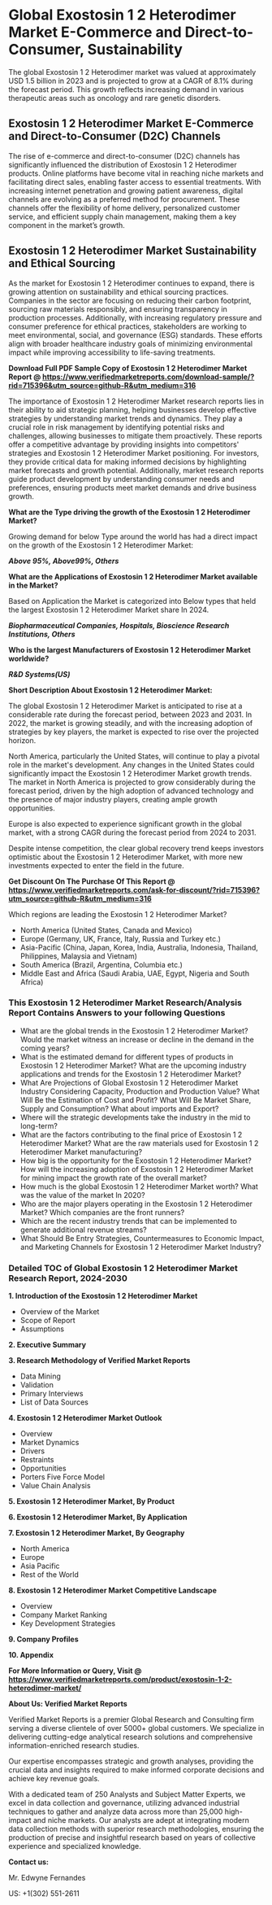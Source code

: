 <h1>Global Exostosin 1 2 Heterodimer Market E-Commerce and Direct-to-Consumer, Sustainability</h1><p class=""><p>The global Exostosin 1 2 Heterodimer market was valued at approximately USD 1.5 billion in 2023 and is projected to grow at a CAGR of 8.1% during the forecast period. This growth reflects increasing demand in various therapeutic areas such as oncology and rare genetic disorders.</p><h2>Exostosin 1 2 Heterodimer Market E-Commerce and Direct-to-Consumer (D2C) Channels</h2><p>The rise of e-commerce and direct-to-consumer (D2C) channels has significantly influenced the distribution of Exostosin 1 2 Heterodimer products. Online platforms have become vital in reaching niche markets and facilitating direct sales, enabling faster access to essential treatments. With increasing internet penetration and growing patient awareness, digital channels are evolving as a preferred method for procurement. These channels offer the flexibility of home delivery, personalized customer service, and efficient supply chain management, making them a key component in the market’s growth.</p><h2>Exostosin 1 2 Heterodimer Market Sustainability and Ethical Sourcing</h2><p>As the market for Exostosin 1 2 Heterodimer continues to expand, there is growing attention on sustainability and ethical sourcing practices. Companies in the sector are focusing on reducing their carbon footprint, sourcing raw materials responsibly, and ensuring transparency in production processes. Additionally, with increasing regulatory pressure and consumer preference for ethical practices, stakeholders are working to meet environmental, social, and governance (ESG) standards. These efforts align with broader healthcare industry goals of minimizing environmental impact while improving accessibility to life-saving treatments.</p></p><p class=""><strong>Download Full PDF Sample Copy of Exostosin 1 2 Heterodimer Market Report @ <a href="https://www.verifiedmarketreports.com/download-sample/?rid=715396&utm_source=github-R&utm_medium=316" target="_blank">https://www.verifiedmarketreports.com/download-sample/?rid=715396&utm_source=github-R&utm_medium=316</a></strong></p><p>The importance of&nbsp;Exostosin 1 2 Heterodimer Market research reports lies in their ability to aid strategic planning, helping businesses develop effective strategies by understanding market trends and dynamics. They play a crucial role in risk management by identifying potential risks and challenges, allowing businesses to mitigate them proactively. These reports offer a competitive advantage by providing insights into competitors' strategies and Exostosin 1 2 Heterodimer Market positioning. For investors, they provide critical data for making informed decisions by highlighting market forecasts and growth potential. Additionally, market research reports guide product development by understanding consumer needs and preferences, ensuring products meet market demands and drive business growth.</p><p><strong>What are the&nbsp;Type driving the growth of the Exostosin 1 2 Heterodimer Market?</strong></p><p id="" class="">Growing demand for below Type around the world has had a direct impact on the growth of the Exostosin 1 2 Heterodimer Market:</p><p class=""><em><strong>Above 95%, Above99%, Others</strong></em></p><p class=""><strong>What are the&nbsp;Applications&nbsp;of Exostosin 1 2 Heterodimer Market available in the Market?</strong></p><p id="" class="">Based on Application the Market is categorized into Below types that held the largest Exostosin 1 2 Heterodimer Market share In 2024.</p><p class=""><em><strong>Biopharmaceutical Companies, Hospitals, Bioscience Research Institutions, Others</strong></em></p><p class=""><strong>Who is the largest Manufacturers of Exostosin 1 2 Heterodimer Market worldwide?</strong></p><p><em><strong>R&D Systems(US)</strong></em></p><p id="" class=""><strong>Short Description About Exostosin 1 2 Heterodimer Market:</strong></p><p>The global Exostosin 1 2 Heterodimer Market is anticipated to rise at a considerable rate during the forecast period, between 2023 and 2031. In 2022, the market is growing steadily, and with the increasing adoption of strategies by key players, the market is expected to rise over the projected horizon.</p><p>North America, particularly the United States, will continue to play a pivotal role in the market's development. Any changes in the United States could significantly impact the Exostosin 1 2 Heterodimer Market growth trends. The market in North America is projected to grow considerably during the forecast period, driven by the high adoption of advanced technology and the presence of major industry players, creating ample growth opportunities.</p><p>Europe is also expected to experience significant growth in the global market, with a strong CAGR during the forecast period from 2024 to 2031.</p><p>Despite intense competition, the clear global recovery trend keeps investors optimistic about the Exostosin 1 2 Heterodimer Market, with more new investments expected to enter the field in the future.</p><p id="" class=""><strong>Get Discount On The Purchase Of This Report @ <a href="https://www.verifiedmarketreports.com/ask-for-discount/?rid=715396?utm_source=github-R&utm_medium=316" target="_blank">https://www.verifiedmarketreports.com/ask-for-discount/?rid=715396?utm_source=github-R&utm_medium=316</a></strong></p><p class="">Which regions are leading the Exostosin 1 2 Heterodimer Market?</p><ul><li>North America (United States, Canada and Mexico)</li><li>Europe (Germany, UK, France, Italy, Russia and Turkey etc.)</li><li>Asia-Pacific (China, Japan, Korea, India, Australia, Indonesia, Thailand, Philippines, Malaysia and Vietnam)</li><li>South America (Brazil, Argentina, Columbia etc.)</li><li>Middle East and Africa (Saudi Arabia, UAE, Egypt, Nigeria and South Africa)</li></ul><h3 id="" class="">This Exostosin 1 2 Heterodimer Market Research/Analysis Report Contains Answers to your following Questions</h3><ul><li>What are the global trends in the Exostosin 1 2 Heterodimer Market? Would the market witness an increase or decline in the demand in the coming years?</li><li>What is the estimated demand for different types of products in Exostosin 1 2 Heterodimer Market? What are the upcoming industry applications and trends for the Exostosin 1 2 Heterodimer Market?</li><li>What Are Projections of Global Exostosin 1 2 Heterodimer Market Industry Considering Capacity, Production and Production Value? What Will Be the Estimation of Cost and Profit? What Will Be Market Share, Supply and Consumption? What about imports and Export?</li><li>Where will the strategic developments take the industry in the mid to long-term?</li><li>What are the factors contributing to the final price of Exostosin 1 2 Heterodimer Market? What are the raw materials used for Exostosin 1 2 Heterodimer Market manufacturing?</li><li>How big is the opportunity for the Exostosin 1 2 Heterodimer Market? How will the increasing adoption of Exostosin 1 2 Heterodimer Market for mining impact the growth rate of the overall market?</li><li>How much is the global Exostosin 1 2 Heterodimer Market worth? What was the value of the market In 2020?</li><li>Who are the major players operating in the Exostosin 1 2 Heterodimer Market? Which companies are the front runners?</li><li>Which are the recent industry trends that can be implemented to generate additional revenue streams?</li><li>What Should Be Entry Strategies, Countermeasures to Economic Impact, and Marketing Channels for Exostosin 1 2 Heterodimer Market Industry?</li></ul><h3 id="" class="">Detailed TOC of Global Exostosin 1 2 Heterodimer Market Research Report, 2024-2030</h3><p id="" class=""><strong>1. Introduction of the Exostosin 1 2 Heterodimer Market</strong></p><ul><li>Overview of the Market</li><li>Scope of Report</li><li>Assumptions</li></ul><p id="" class=""><strong>2. Executive Summary</strong></p><p id="" class=""><strong>3. Research Methodology of Verified Market Reports</strong></p><ul><li>Data Mining</li><li>Validation</li><li>Primary Interviews</li><li>List of Data Sources</li></ul><p id="" class=""><strong>4. Exostosin 1 2 Heterodimer Market Outlook</strong></p><ul><li>Overview</li><li>Market Dynamics</li><li>Drivers</li><li>Restraints</li><li>Opportunities</li><li>Porters Five Force Model</li><li>Value Chain Analysis</li></ul><p id="" class=""><strong>5. Exostosin 1 2 Heterodimer Market, By Product</strong></p><p id="" class=""><strong>6. Exostosin 1 2 Heterodimer Market, By Application</strong></p><p id="" class=""><strong>7. Exostosin 1 2 Heterodimer Market, By Geography</strong></p><ul><li>North America</li><li>Europe</li><li>Asia Pacific</li><li>Rest of the World</li></ul><p id="" class=""><strong>8. Exostosin 1 2 Heterodimer Market Competitive Landscape</strong></p><ul><li>Overview</li><li>Company Market Ranking</li><li>Key Development Strategies</li></ul><p id="" class=""><strong>9. Company Profiles</strong></p><p id="" class=""><strong>10. Appendix</strong></p><p id="" class=""><strong>For More Information or Query, Visit @ <a href="https://www.verifiedmarketreports.com/product/exostosin-1-2-heterodimer-market/" target="_blank">https://www.verifiedmarketreports.com/product/exostosin-1-2-heterodimer-market/</a></strong></p><p id="" class=""><strong>About Us: Verified Market Reports</strong></p><p id="" class="">Verified Market Reports is a premier Global Research and Consulting firm serving a diverse clientele of over 5000+ global customers. We specialize in delivering cutting-edge analytical research solutions and comprehensive information-enriched research studies.</p><p id="" class="">Our expertise encompasses strategic and growth analyses, providing the crucial data and insights required to make informed corporate decisions and achieve key revenue goals.</p><p id="" class="">With a dedicated team of 250 Analysts and Subject Matter Experts, we excel in data collection and governance, utilizing advanced industrial techniques to gather and analyze data across more than 25,000 high-impact and niche markets. Our analysts are adept at integrating modern data collection methods with superior research methodologies, ensuring the production of precise and insightful research based on years of collective experience and specialized knowledge.</p><p id="" class=""><strong>Contact us:</strong></p><p id="" class="">Mr. Edwyne Fernandes</p><p id="" class="">US: +1(302) 551-2611</p>